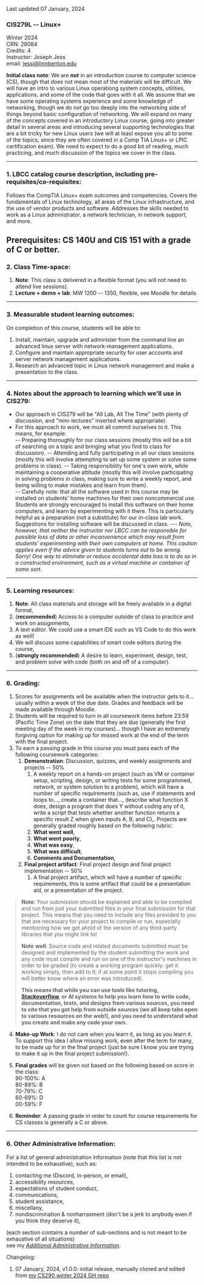 Last updated 07 January, 2024

### CIS279L -- Linux+
Winter 2024  
CRN: 28084  
Credits: 4  
Instructor: Joseph Jess  
email: <jessj@linnbenton.edu>

**Initial class note**: We are **_not_** in an introduction course to computer science (CS), though that does not mean most of the materials will be difficult.  We will have an intro to various Linux operationg system concepts, utilities, applications, and some of the code that goes with it all.  We assume that we have some operating systems experience and some knowledge of networking, though we do not go too deeply into the networking side of things beyond basic configuration of networking.  We will expand on many of the concepts covered in an introductory Linux course, going into greater detail in several areas and introducing several supporting technologies that are a bit tricky for new Linux users (we will at least expose you all to some of the topics, since they are often covered in a Comp TIA Linux+ or LPIC certification exam).  We need to expect to do a good bit of reading, much practicing, and much discussion of the topics we cover in the class.

---

### 1. LBCC catalog course description, including pre-requisites/co-requisites:

Follows the CompTIA Linux+ exam outcomes and competencies. Covers the fundamentals of Linux technology, all areas of the Linux infrastructure, and the use of vendor products and software. Addresses the skills needed to work as a Linux administrator, a network technician, in network support, and more.

**Prerequisites**: CS 140U and CIS 151 with a grade of C or better.
---

### 2. Class Time-space:
1. **Note**: This class is delivered in a flexible format (you will not need to attend live sessions).
2. **Lecture + demo + lab**: MW 1200 -- 1350, flexible, see Moodle for details

---

### 3. Measurable student learning outcomes:

On completion of this course, students will be able to:
1. Install, maintain, upgrade and administer from the command line an advanced linux server with network-management applications.  
2. Configure and maintain appropriate security for user accounts and server network management applications.  
3. Research an advanced topic in Linux network management and make a presentation to the class.


---

### 4. Notes about the approach to learning which we'll use in CIS279:

- Our approach in CIS279 will be "All Lab, All The Time" (with plenty of discussion, and "mini-lectures" inserted where appropriate).
- For this approach to work, we must all commit ourselves to it. This means, for example:  
  -- Preparing thoroughly for our class sessions (mostly this will be a bit of searching on a topic and bringing what you find to class for discussion).
  -- Attending and fully participating in all our class sessions (mostly this will involve attempting to set up some system or solve some problems in class).
  -- Taking responsibility for one's own work, while maintaining a cooperative attitude (mostly this will involve participating in solving problems in class, making sure to write a weekly report, and being willing to make mistakes and learn from them).  
  -- Carefully note: that all the software used in this course may be installed on students' home machines for their own noncommercial use. Students are strongly encouraged to install this software on their home computers, and learn by experimenting with it there. This is particularly helpful as a preparation (not a substitute) for our in-class lab work.  Suggestions for installing software will be discussed in class.
    --- _Note, however, that neither the instructor nor LBCC can be responsible for possible loss of data or other inconvenience which may result from students' experimenting with their own computers at home. This caution applies even if the advice given to students turns out to be wrong.  Sorry!  One way to eliminate or reduce accidental data loss is to do so in a constructed environment, such as a virtual machine or container of some sort._

---

### 5. Learning resources:

1. **Note**: All class materials and storage will be freely available in a digital format,  
2. (**recommended**) Access to a computer outside of class to practice and work on assignments,  
3. A text editor.  We could use a smart IDE such as VS Code to do this work as well!  
4. We will discuss some capabilities of smart code editors during the course, 
5. (**strongly recommended**) A desire to learn, experiment, design, test, and problem solve with code (both on and off of a computer).

---

### 6. Grading:

1. Scores for assignments will be available when the instructor gets to it... usually within a week of the due date. Grades and feedback will be made available through Moodle.  
2. Students will be required to turn in all coursework items before 23:59 (Pacific Time Zone) on the date that they are due (generally the first meeting day of the week in my courses)\... though I have an extremely forgiving option for making up for missed work at the end of the term with the final project.  
3. To earn a passing grade in this course you must pass each of the following coursework categories:  
    1. **Demonstration**: Discussion, quizzes, and weekly assignments and projects -- 50%  
        1. A weekly report on a hands-on project (such as VM or container setup, scripting, design, or writing tests for some programmed, network, or system solution to a problem), which will have a number of specific requirements (such as, use if statements and loops to…, create a container that…, describe what function X does, design a program that does Y without coding any of it, write a script that tests whether another function returns a specific result Z when given inputs A, B, and C),. Projects are generally graded roughly based on the following rubric:  
          1. **What went well**,  
          2. **What went poorly**,  
          3. **What was easy**,  
          4. **What was difficult**,  
          5. **Comments and Documentation**,  
    2. **Final project artifact**: Final project design and final project implementation -- 50%
        1. A final project artifact, which will have a number of specific requirements, this is some artifact that could be a presentation aid, or a presentation of the project.
        
> **Note**: Your submission should be explained and able to be compiled and run from just your submitted files in your final submission for that project. This means that you need to include any files provided to you that are necessary for your project to compile or run, especially mentioning how we get ahold of the version of any third-party libraries that you might link to!
>
> **Note** **well**: Source code and related documents submitted must be designed and implemented by the student submitting the work and any code must compile and run on one of the instructor\'s machines in order to be graded (to create a working program quickly: get it working simply, then add to it; if at some point it stops compiling you will better know where an error was introduced).
>
> **This means that while you can use tools like tutoring, [Stackoverflow](https://stackoverflow.com/), or AI systems to help you learn how to write code, documentation, tests, and designs from various sources, you need to cite that you got help from outside sources (we all keep tabs open to various resources on the web!), and you need to understand what you create and make any code your own.**

4. **Make-up Work**: I do not care when you learn it, as long as you learn it. To support this idea I allow missing work, even after the term for many, to be made up for in the final project (just be sure I know you are trying to make it up in the final project submission!).

5. **Final grades** will be given out based on the following based on score in the class:\
    90-100%: A  
    80-89%: B  
    70-79%: C  
    60-69%: D  
    00-59%: F  

6. **Reminder**: A passing grade in order to count for course requirements for CS classes is generally a C or above.

---

### 6. Other Administrative Information:

For a list of general administration information (note that this list is not intended to be exhaustive), such as:
1. contacting me (Discord, in-person, or email),
2. accessibility resources,
3. expectations of student conduct,
4. communications,
5. student assistance,
6. miscellany,
7. nondiscrimination & nonharrasment (don't be a jerk to anybody even if you think they deserve it),

(each section contains a number of sub-sections and is not meant to be exhaustive of all situations)  
see my [*Additional Administrative Information*](https://docs.google.com/document/d/1NTerBXVow4rFbZGEpWJKpkpA9DpyOSAfjzJ4FKhf0FU/ "Additional Administrative Information (Google Doc)" ).

Changelog:
1. 07 January, 2024, v1.0.0: initial release, manually cloned and edited from [my CS290 winter 2024 GH repo](https://github.com/Joseph-I-Jess/cs290_winter_2024)
